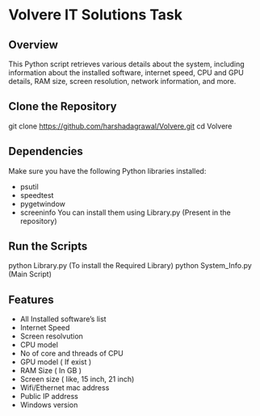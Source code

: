 # Volvere IT Solutions Task
## Overview
This Python script retrieves various details about the system, including information about the installed software, internet speed, CPU and GPU details, RAM size, screen resolution, network information, and more.

## Clone the Repository
git clone https://github.com/harshadagrawal/Volvere.git
cd Volvere

## Dependencies
Make sure you have the following Python libraries installed:
- psutil
- speedtest
- pygetwindow
- screeninfo
You can install them using Library.py (Present in the repository)

## Run the Scripts
python Library.py (To install the Required Library)
python System_Info.py (Main Script)

## Features
- All Installed software’s list
- Internet Speed
- Screen resolvution
- CPU model
- No of core and threads of CPU
- GPU model ( If exist )
- RAM Size ( In GB )
- Screen size ( like, 15 inch, 21 inch)
- Wifi/Ethernet mac address
- Public IP address
- Windows version
